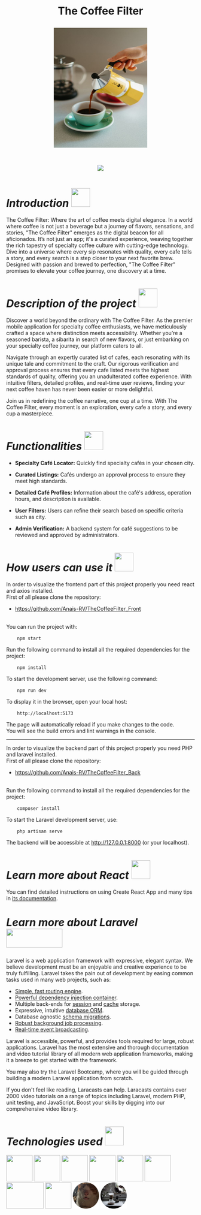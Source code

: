 <h1 align="center"><p align="center">The Coffee Filter</p>
<p align="center"><img width = 250px, height = 320px src="Coffee3.jpg"></p>


<p align="center"><img src="https://img.shields.io/badge/STATUS-FINISHED-GREEN"></p>
  
# *Introduction* <img width = 50px, height = 50px src="https://github.com/nati-Bel/Proyecto-3---Music-App/assets/132446932/f963cbe0-2639-4950-81d2-6f41e4f9a7f5">
The Coffee Filter: Where the art of coffee meets digital elegance. In a world where coffee is not just a beverage but a journey of flavors, sensations, and stories, "The Coffee Filter" emerges as the digital beacon for all aficionados. It’s not just an app; it's a curated experience, weaving together the rich tapestry of specialty coffee culture with cutting-edge technology. Dive into a universe where every sip resonates with quality, every cafe tells a story, and every search is a step closer to your next favorite brew. Designed with passion and brewed to perfection, "The Coffee Filter" promises to elevate your coffee journey, one discovery at a time.

# *Description of the project* <img width = 50px, height = 50px src="https://github.com/nati-Bel/Proyecto-3---Music-App/assets/132446932/53786f41-5b13-4265-a20d-a478d3aaff27">
Discover a world beyond the ordinary with The Coffee Filter. As the premier mobile application for specialty coffee enthusiasts, we have meticulously crafted a space where distinction meets accessibility. Whether you’re a seasoned barista, a sibarita in search of new flavors, or just embarking on your specialty coffee journey, our platform caters to all.

Navigate through an expertly curated list of cafes, each resonating with its unique tale and commitment to the craft. Our rigorous verification and approval process ensures that every cafe listed meets the highest standards of quality, offering you an unadulterated coffee experience. With intuitive filters, detailed profiles, and real-time user reviews, finding your next coffee haven has never been easier or more delightful.

Join us in redefining the coffee narrative, one cup at a time. With The Coffee Filter, every moment is an exploration, every cafe a story, and every cup a masterpiece.

# *Functionalities* <img width = 50px, height = 50px src="https://github.com/nati-Bel/Proyecto-3---Music-App/assets/132446932/cd1cfd60-fde6-423f-a2b0-638571ee0b00">
 - **Specialty Café Locator:** Quickly find specialty cafés in your chosen city.

 - **Curated Listings:** Cafés undergo an approval process to ensure they meet high standards.

 - **Detailed Café Profiles:** Information about the café's address, operation hours, and description is available.

 - **User Filters:** Users can refine their search based on specific criteria such as city.

 - **Admin Verification:** A backend system for café suggestions to be reviewed and approved by administrators.

# *How users can use it* <img width = 50px, height = 50px src="https://github.com/nati-Bel/Proyecto-3---Music-App/assets/132446932/267ff4c9-035a-4a54-8f0f-f708271c3538">
In order to visualize the frontend part of this project properly you need react and axios installed.<br>
First of all please clone the repository:
 - https://github.com/Anais-RV/TheCoffeeFilter_Front  <br><br>

You can run the project with:
  
        npm start
Run the following command to install all the required dependencies for the project:

        npm install
To start the development server, use the following command:
        
        npm run dev
To display it in the browser, open your local host:
  
        http://localhost:5173

The page will automatically reload if you make changes to the code.<br>
You will see the build errors and lint warnings in the console.<br>

--------------------------------------------------------------
In order to visualize the backend part of this project properly you need PHP and laravel installed.<br>
First of all please clone the repository:
 - https://github.com/Anais-RV/TheCoffeeFilter_Back<br><br>

Run the following command to install all the required dependencies for the project:

        composer install
To start the Laravel development server, use:

        php artisan serve
The backend will be accessible at http://127.0.0.1:8000 (or your localhost).

# *Learn more about React*  <img width = 50px, height = 50px src="https://github.com/anaencinasd/covid-19-tracker/assets/132446932/ab824237-1db4-47dd-838f-164f652c95f9">
You can find detailed instructions on using Create React App and many tips in [its documentation](https://create-react-app.dev/).<br>

# *Learn more about Laravel*  <img width = 150px, height = 50px src="https://raw.githubusercontent.com/laravel/art/master/logo-lockup/5%20SVG/2%20CMYK/1%20Full%20Color/laravel-logolockup-cmyk-red.svg">
Laravel is a web application framework with expressive, elegant syntax. We believe development must be an enjoyable and creative experience to be truly fulfilling. Laravel takes the pain out of development by easing common tasks used in many web projects, such as:

- [Simple, fast routing engine](https://laravel.com/docs/routing).
- [Powerful dependency injection container](https://laravel.com/docs/container).
- Multiple back-ends for [session](https://laravel.com/docs/session) and [cache](https://laravel.com/docs/cache) storage.
- Expressive, intuitive [database ORM](https://laravel.com/docs/eloquent).
- Database agnostic [schema migrations](https://laravel.com/docs/migrations).
- [Robust background job processing](https://laravel.com/docs/queues).
- [Real-time event broadcasting](https://laravel.com/docs/broadcasting).

Laravel is accessible, powerful, and provides tools required for large, robust applications.
Laravel has the most extensive and thorough documentation and video tutorial library of all modern web application frameworks, making it a breeze to get started with the framework.

You may also try the Laravel Bootcamp, where you will be guided through building a modern Laravel application from scratch.

If you don't feel like reading, Laracasts can help. Laracasts contains over 2000 video tutorials on a range of topics including Laravel, modern PHP, unit testing, and JavaScript. Boost your skills by digging into our comprehensive video library.<br>

# *Technologies used*  <img width = 50px, height = 50px src="https://github.com/nati-Bel/Proyecto-3---Music-App/assets/132446932/2b95686d-c3b6-4531-8d2b-949f40e82941">

<img width = 70px, height = 70px src="https://github.com/nati-Bel/Proyecto-3---Music-App/assets/132446932/22852c80-126f-48ba-b936-11fc13f88e89"> <img width = 70px, height = 70px src="https://github.com/nati-Bel/Proyecto-3---Music-App/assets/132446932/e10e887d-8201-47b9-b3a5-6b6d935c46f3"> <img width = 70px, height = 70px src="https://github.com/nati-Bel/Proyecto-3---Music-App/assets/132446932/5a6d57b3-16d4-4ee8-8109-d632269201c3"> <img width = 70px, height = 70px src="https://github.com/nati-Bel/Proyecto-3---Music-App/assets/132446932/040624dc-3b70-45c6-bad1-369515d17750"> <img width = 70px, height = 70px src="https://github.com/anaencinasd/covid-19-tracker/assets/132446932/706fcd45-23b0-495d-b430-fa20f7864790"> <img width = 70px, height = 70px src="https://github.com/Sara-Poyo-Pastor/ToDo-List/assets/132446932/57056c57-5fe5-4441-b58c-600de69a8a66"> <img width = 100px, height = 70px src="https://raw.githubusercontent.com/laravel/art/master/logo-lockup/5%20SVG/2%20CMYK/1%20Full%20Color/laravel-logolockup-cmyk-red.svg"> <img width = 70px, height = 70px src="https://github.com/Sara-Poyo-Pastor/ToDo-List/assets/132446932/04a451a4-65df-4fca-ab42-ea9d825f1b96">
<img width = 70px, height = 70px src="WhatsApp Image 2021-01-04 at 15.21.48-modified.png">
<img width = 70px, height = 70px src="Coffee2-modified.png">



<br>
